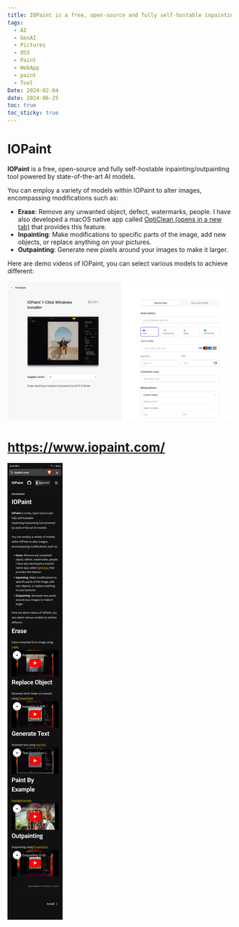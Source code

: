 ```yaml
---
title: IOPaint is a free, open-source and fully self-hostable inpainting/outpainting tool powered by state-of-the-art AI models
tags:
  - AI
  - GenAI
  - Pictures
  - OSS
  - Paint
  - WebApp
  - paint
  - Tool
Date: 2024-02-04
date: 2024-06-25
toc: true
toc_sticky: true
---
```


# IOPaint

**IOPaint** is a free, open-source and fully self-hostable inpainting/outpainting tool powered by state-of-the-art AI models.

You can employ a variety of models within IOPaint to alter images, encompassing modifications such as:

- **Erase**: Remove any unwanted object, defect, watermarks, people. I have also developed a macOS native app called [OptiClean (opens in a new tab)](https://opticlean.io/) that provides this feature.
- **Inpainting**: Make modifications to specific parts of the image, add new objects, or replace anything on your pictures.
- **Outpainting**: Generate new pixels around your images to make it larger.

Here are demo videos of IOPaint, you can select various models to achieve different:

![](../_asset/2024-02-04-ioPaint_image_1.png)

# <https://www.iopaint.com/>


![](../_asset/2024-02-04-ioPaint_image_2.jpg)